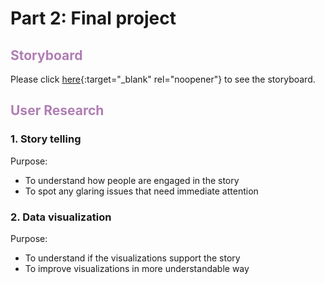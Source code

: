 # Part 2: Final project
## <span style="color:#B07EB4">Storyboard</span>
Please click [here](https://www.canva.com/design/DAEYHwVcpbc/91l8PpkGGIRxCeqzO9YsVg/view?utm_content=DAEYHwVcpbc&utm_campaign=designshare&utm_medium=link&utm_source=sharebutton){:target="_blank" rel="noopener"} to see the storyboard. 
## <span style="color:#B07EB4">User Research</span>
### 1. Story telling
Purpose: 
- To understand how people are engaged in the story
- To spot any glaring issues that need immediate attention

### 2. Data visualization
Purpose: 
- To understand if the visualizations support the story
- To improve visualizations in more understandable way 
